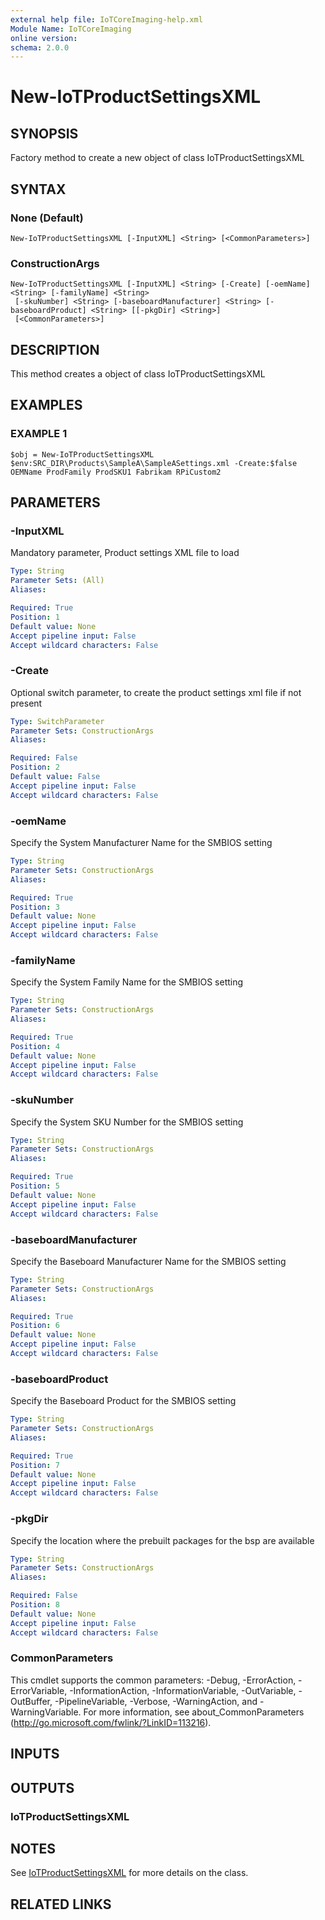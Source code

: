 ```yaml
---
external help file: IoTCoreImaging-help.xml
Module Name: IoTCoreImaging
online version:
schema: 2.0.0
---
```


# New-IoTProductSettingsXML

## SYNOPSIS
Factory method to create a new object of class IoTProductSettingsXML

## SYNTAX

### None (Default)
```
New-IoTProductSettingsXML [-InputXML] <String> [<CommonParameters>]
```

### ConstructionArgs
```
New-IoTProductSettingsXML [-InputXML] <String> [-Create] [-oemName] <String> [-familyName] <String>
 [-skuNumber] <String> [-baseboardManufacturer] <String> [-baseboardProduct] <String> [[-pkgDir] <String>]
 [<CommonParameters>]
```

## DESCRIPTION
This method creates a object of class IoTProductSettingsXML

## EXAMPLES

### EXAMPLE 1
```
$obj = New-IoTProductSettingsXML $env:SRC_DIR\Products\SampleA\SampleASettings.xml -Create:$false OEMName ProdFamily ProdSKU1 Fabrikam RPiCustom2
```

## PARAMETERS

### -InputXML
Mandatory parameter, Product settings XML file to load

```yaml
Type: String
Parameter Sets: (All)
Aliases:

Required: True
Position: 1
Default value: None
Accept pipeline input: False
Accept wildcard characters: False
```

### -Create
Optional switch parameter, to create the product settings xml file if not present

```yaml
Type: SwitchParameter
Parameter Sets: ConstructionArgs
Aliases:

Required: False
Position: 2
Default value: False
Accept pipeline input: False
Accept wildcard characters: False
```

### -oemName
Specify the System Manufacturer Name for the SMBIOS setting

```yaml
Type: String
Parameter Sets: ConstructionArgs
Aliases:

Required: True
Position: 3
Default value: None
Accept pipeline input: False
Accept wildcard characters: False
```

### -familyName
Specify the System Family Name for the SMBIOS setting

```yaml
Type: String
Parameter Sets: ConstructionArgs
Aliases:

Required: True
Position: 4
Default value: None
Accept pipeline input: False
Accept wildcard characters: False
```

### -skuNumber
Specify the System SKU Number for the SMBIOS setting

```yaml
Type: String
Parameter Sets: ConstructionArgs
Aliases:

Required: True
Position: 5
Default value: None
Accept pipeline input: False
Accept wildcard characters: False
```

### -baseboardManufacturer
Specify the Baseboard Manufacturer Name for the SMBIOS setting

```yaml
Type: String
Parameter Sets: ConstructionArgs
Aliases:

Required: True
Position: 6
Default value: None
Accept pipeline input: False
Accept wildcard characters: False
```

### -baseboardProduct
Specify the Baseboard Product for the SMBIOS setting

```yaml
Type: String
Parameter Sets: ConstructionArgs
Aliases:

Required: True
Position: 7
Default value: None
Accept pipeline input: False
Accept wildcard characters: False
```

### -pkgDir
Specify the location where the prebuilt packages for the bsp are available

```yaml
Type: String
Parameter Sets: ConstructionArgs
Aliases:

Required: False
Position: 8
Default value: None
Accept pipeline input: False
Accept wildcard characters: False
```

### CommonParameters
This cmdlet supports the common parameters: -Debug, -ErrorAction, -ErrorVariable, -InformationAction, -InformationVariable, -OutVariable, -OutBuffer, -PipelineVariable, -Verbose, -WarningAction, and -WarningVariable. For more information, see about_CommonParameters (http://go.microsoft.com/fwlink/?LinkID=113216).

## INPUTS

## OUTPUTS

### IoTProductSettingsXML

## NOTES
See [IoTProductSettingsXML](Classes/IoTProductSettingsXML.md) for more details on the class.

## RELATED LINKS
